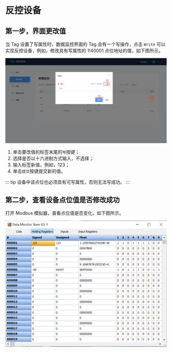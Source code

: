 # 反控设备

## 第一步，界面更改值

当 Tag 设置了写属性时，数据监控界面的 Tag 会有一个写操作，点击 `Write` 可以实现反控设备，例如，修改具有写属性的 1!40001 点位地址的值，如下图所示。

![write](./assets/write.png)

1. 单击要改值的标签末尾的`写`按键；
2. 选择是否以十六进制方式输入，不选择；
3. 输入标签新值，例如，123；
4. 单击`提交`按键提交新的值。

::: tip
设备中该点位也必须具有可写属性，否则无法写成功。
:::

## 第二步，查看设备点位值是否修改成功

打开 Modbus 模拟器，查看点位值是否变化，如下图所示。

![monitor](./assets/monitor.png)
